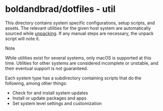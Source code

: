# boldandbrad/dotfiles - util

This directory contains system specific configurations, setup scripts, and
assets. The relevant utilities for the given host system are automatically
sourced while [unpacking](../unpack.sh). If any manual steps are necessary, the
unpack script will note it.

> [!NOTE]
> While utilities exist for several systems, only macOS is supported at this
> time. Utilities for other systems are considered incomplete or unstable, and
> their eventual support is not guaranteed.

Each system type has a subdirectory containing scripts that do the following,
among other things:

- Check for and install system updates
- Install or update packages and apps
- Set system level settings and customization
